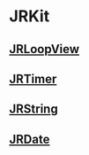 # JRKit
##  [JRLoopView][1]
##  [JRTimer][2]
##  [JRString][3]
##  [JRDate][4]

[1]:	https://github.com/NirvanAcN/JRLoopView
[2]:	https://github.com/NirvanAcN/JRTimer
[3]:	https://github.com/NirvanAcN/JRString
[4]:	https://github.com/NirvanAcN/JRDate